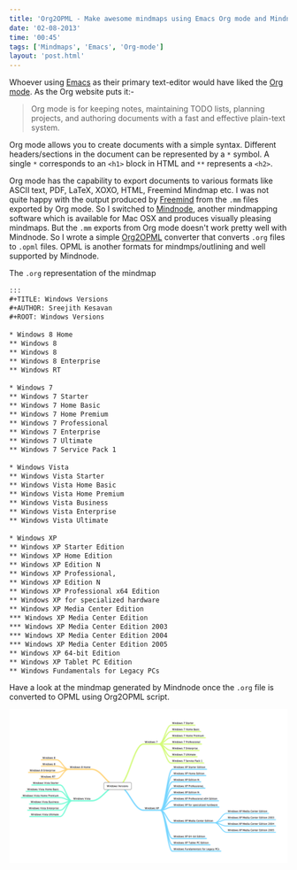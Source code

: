 ```yaml
---
title: 'Org2OPML - Make awesome mindmaps using Emacs Org mode and Mindnode'
date: '02-08-2013'
time: '00:45'
tags: ['Mindmaps', 'Emacs', 'Org-mode']
layout: 'post.html'
---
```


Whoever using [Emacs](http://www.gnu.org/software/emacs/) as their primary text-editor would have liked the [Org mode](http://orgmode.org/). As the Org website puts it:-

> Org mode is for keeping notes, maintaining TODO lists, planning projects, and authoring documents with a fast and effective plain-text system.

Org mode allows you to create documents with a simple syntax. Different headers/sections in the document can be represented by a `*` symbol. A single `*` corresponds to an `<h1>` block in HTML and `**` represents a `<h2>`.

Org mode has the capability to export documents to various formats like ASCII text, PDF, LaTeX, XOXO, HTML, Freemind Mindmap etc. I was not quite happy with the output produced by [Freemind](http://freemind.sourceforge.net/wiki/index.php/Main_Page) from the `.mm` files exported by Org mode. So I switched to [Mindnode](http://mindnode.com/), another mindmapping software which is available for Mac OSX and produces visually pleasing mindmaps. But the `.mm` exports from Org mode doesn't work pretty well with Mindnode. So I wrote a simple [Org2OPML](https://github.com/semk/Org2OPML) converter that converts `.org` files to `.opml` files. OPML is another formats for mindmps/outlining and well supported by Mindnode.

The `.org` representation of the mindmap

	:::
	#+TITLE: Windows Versions
	#+AUTHOR: Sreejith Kesavan
	#+ROOT: Windows Versions

	* Windows 8 Home
	** Windows 8
	** Windows 8
	** Windows 8 Enterprise
	** Windows RT

	* Windows 7
	** Windows 7 Starter
	** Windows 7 Home Basic
	** Windows 7 Home Premium
	** Windows 7 Professional
	** Windows 7 Enterprise
	** Windows 7 Ultimate
	** Windows 7 Service Pack 1

	* Windows Vista
	** Windows Vista Starter
	** Windows Vista Home Basic
	** Windows Vista Home Premium 
	** Windows Vista Business
	** Windows Vista Enterprise
	** Windows Vista Ultimate

	* Windows XP
	** Windows XP Starter Edition
	** Windows XP Home Edition
	** Windows XP Edition N
	** Windows XP Professional,
	** Windows XP Edition N
	** Windows XP Professional x64 Edition
	** Windows XP for specialized hardware
	** Windows XP Media Center Edition
	*** Windows XP Media Center Edition
	*** Windows XP Media Center Edition 2003
	*** Windows XP Media Center Edition 2004
	*** Windows XP Media Center Edition 2005
	** Windows XP 64-bit Edition
	** Windows XP Tablet PC Edition
	** Windows Fundamentals for Legacy PCs

Have a look at the mindmap generated by Mindnode once the `.org` file is converted to OPML using Org2OPML script.

![Windows Versions](/images/posts/awesome-mindmaps-using-org/mindmap.png)